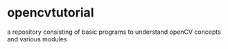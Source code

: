 # opencvtutorial
a repository consisting of basic programs to understand openCV concepts and various modules
